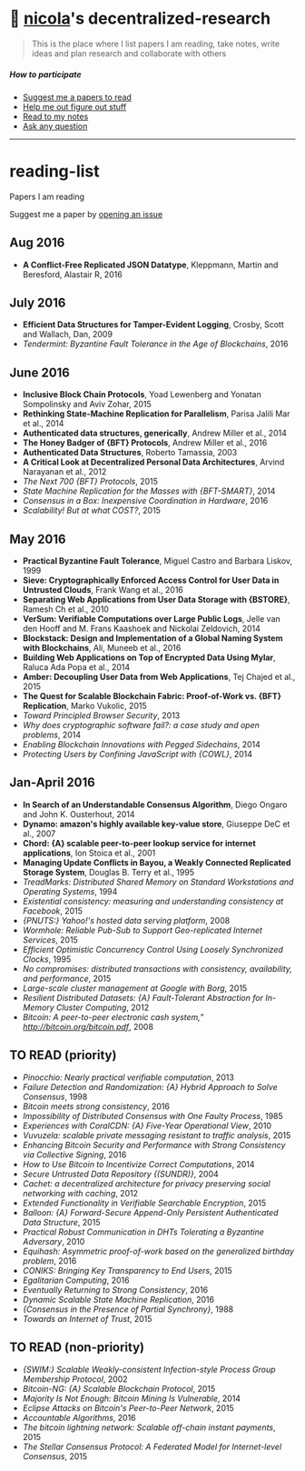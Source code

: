 # 📖  [nicola](http://nicola.io)'s decentralized-research
> This is the place where I list papers I am reading, take notes, write ideas and plan research and collaborate with others

##### How to participate
- [Suggest me a papers to read](https://github.com/nicola/reading-list/issues/new)
- [Help me out figure out stuff](https://github.com/nicola/reading-list/issues)
- [Read to my notes](https://github.com/nicola/reading-list/tree/master/notes)
- [Ask any question](https://github.com/nicola/reading-list/issues/new)

---

# reading-list
Papers I am reading

Suggest me a paper by [opening an issue](https://github.com/nicola/reading-list/issues/new)

## Aug 2016 

-  **A Conflict-Free Replicated JSON Datatype**, Kleppmann,  Martin and Beresford, Alastair R, 2016

## July 2016 

-  **Efficient Data Structures for Tamper-Evident Logging**, Crosby,  Scott and Wallach, Dan, 2009
-  *Tendermint: Byzantine Fault Tolerance in the Age of Blockchains*, 2016

## June 2016 

-  **Inclusive Block Chain Protocols**, Yoad  Lewenberg and               Yonatan Sompolinsky and
               Aviv Zohar, 2015
-  **Rethinking State-Machine Replication for Parallelism**, Parisa Jalili Mar et al., 2014
-  **Authenticated data structures, generically**, Andrew Miller  et al., 2014
-  **The Honey Badger of {BFT} Protocols**, Andrew Miller  et al., 2016
-  **Authenticated Data Structures**, Roberto  Tamassia, 2003
-  **A Critical Look at Decentralized Personal Data Architectures**, Arvind Narayanan  et al., 2012
-  *The Next 700 {BFT} Protocols*, 2015
-  *State Machine Replication for the Masses with {BFT-SMART}*, 2014
-  *Consensus in a Box: Inexpensive Coordination in Hardware*, 2016
-  *Scalability! But at what COST?*, 2015

## May 2016 

-  **Practical Byzantine Fault Tolerance**, Miguel  Castro and               Barbara Liskov, 1999
-  **Sieve: Cryptographically Enforced Access Control for User Data in Untrusted Clouds**, Frank Wang  et al., 2016
-  **Separating Web Applications from User Data Storage with {BSTORE}**, Ramesh Ch et al., 2010
-  **VerSum: Verifiable Computations over Large Public Logs**, Jelle  van den Hooff and               M. Frans Kaashoek and
               Nickolai Zeldovich, 2014
-  **Blockstack: Design and Implementation of a Global Naming System with Blockchains**, Ali, Muneeb  et al., 2016
-  **Building Web Applications on Top of Encrypted Data Using Mylar**, Raluca Ada Popa  et al., 2014
-  **Amber: Decoupling User Data from Web Applications**, Tej Chajed  et al., 2015
-  **The Quest for Scalable Blockchain Fabric: Proof-of-Work vs. {BFT}
               Replication**, Marko  Vukolic, 2015
-  *Toward Principled Browser Security*, 2013
-  *Why does cryptographic software fail?: a case study and open problems*, 2014
-  *Enabling Blockchain Innovations with Pegged Sidechains*, 2014
-  *Protecting Users by Confining JavaScript with {COWL}*, 2014

## Jan-April 2016 

-  **In Search of an Understandable Consensus Algorithm**, Diego  Ongaro and               John K. Ousterhout, 2014
-  **Dynamo: amazon's highly available key-value store**, Giuseppe DeC et al., 2007
-  **Chord: {A} scalable peer-to-peer lookup service for internet applications**, Ion Stoica  et al., 2001
-  **Managing Update Conflicts in Bayou, a Weakly Connected Replicated
               Storage System**, Douglas B. Terry  et al., 1995
-  *TreadMarks: Distributed Shared Memory on Standard Workstations and
               Operating Systems*, 1994
-  *Existential consistency: measuring and understanding consistency at
               Facebook*, 2015
-  *{PNUTS:} Yahoo!'s hosted data serving platform*, 2008
-  *Wormhole: Reliable Pub-Sub to Support Geo-replicated Internet Services*, 2015
-  *Efficient Optimistic Concurrency Control Using Loosely Synchronized
               Clocks*, 1995
-  *No compromises: distributed transactions with consistency, availability,
               and performance*, 2015
-  *Large-scale cluster management at Google with Borg*, 2015
-  *Resilient Distributed Datasets: {A} Fault-Tolerant Abstraction for
               In-Memory Cluster Computing*, 2012
-  *Bitcoin: A peer-to-peer electronic cash system,” http://bitcoin.org/bitcoin.pdf*, 2008

## TO READ (priority) 

-  *Pinocchio: Nearly practical verifiable computation*, 2013
-  *Failure Detection and Randomization: {A} Hybrid Approach to Solve
               Consensus*, 1998
-  *Bitcoin meets strong consistency*, 2016
-  *Impossibility of Distributed Consensus with One Faulty Process*, 1985
-  *Experiences with CoralCDN: {A} Five-Year Operational View*, 2010
-  *Vuvuzela: scalable private messaging resistant to traffic analysis*, 2015
-  *Enhancing Bitcoin Security and Performance with Strong Consistency
               via Collective Signing*, 2016
-  *How to Use Bitcoin to Incentivize Correct Computations*, 2014
-  *Secure Untrusted Data Repository {(SUNDR)}*, 2004
-  *Cachet: a decentralized architecture for privacy preserving social
               networking with caching*, 2012
-  *Extended Functionality in Verifiable Searchable Encryption*, 2015
-  *Balloon: {A} Forward-Secure Append-Only Persistent Authenticated Data
               Structure*, 2015
-  *Practical Robust Communication in DHTs Tolerating a Byzantine Adversary*, 2010
-  *Equihash: Asymmetric proof-of-work based on the generalized birthday problem*, 2016
-  *CONIKS: Bringing Key Transparency to End Users*, 2015
-  *Egalitarian Computing*, 2016
-  *Eventually Returning to Strong Consistency*, 2016
-  *Dynamic Scalable State Machine Replication*, 2016
-  *{Consensus in the Presence of Partial Synchrony}*, 1988
-  *Towards an Internet of Trust*, 2015

## TO READ (non-priority) 

-  *{SWIM:} Scalable Weakly-consistent Infection-style Process Group Membership
               Protocol*, 2002
-  *Bitcoin-NG: {A} Scalable Blockchain Protocol*, 2015
-  *Majority Is Not Enough: Bitcoin Mining Is Vulnerable*, 2014
-  *Eclipse Attacks on Bitcoin's Peer-to-Peer Network*, 2015
-  *Accountable Algorithms*, 2016
-  *The bitcoin lightning network: Scalable off-chain instant payments*, 2015
-  *The Stellar Consensus Protocol: A Federated Model for Internet-level Consensus*, 2015
